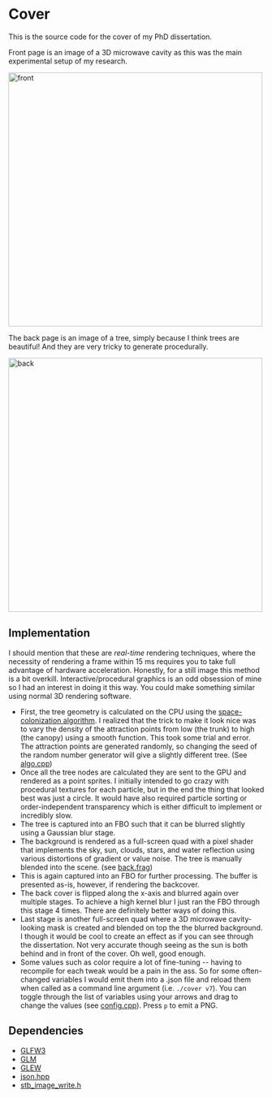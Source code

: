 # Cover

This is the source code for the cover of my PhD dissertation.

Front page is an image of a 3D microwave cavity as this was the main experimental setup of my research.

<img src="data/181122_184324_v8.png" alt="front" width="500"/>

The back page is an image of a tree, simply because I think trees are beautiful! And they are very tricky to generate procedurally.

<img src="data/181122_184318_v8.png" alt="back" width="500"/>

## Implementation

I should mention that these are _real-time_ rendering techniques, where the necessity of rendering a frame within 15 ms requires you to take full advantage of hardware acceleration. Honestly, for a still image this method is a bit overkill. Interactive/procedural graphics is an odd obsession of mine so I had an interest in doing it this way. You could make something similar using normal 3D rendering software. 

- First, the tree geometry is calculated on the CPU using the [space-colonization algorithm](http://algorithmicbotany.org/papers/colonization.egwnp2007.large.pdf). I realized that the trick to make it look nice was to vary the density of the attraction points from low (the trunk) to high (the canopy) using a smooth function. This took some trial and error. The attraction points are generated randomly, so changing the seed of the random number generator will give a slightly different tree. (See [algo.cpp](src/algo.cpp))
- Once all the tree nodes are calculated they are sent to the GPU and rendered as a point sprites. I initially intended to go crazy with procedural textures for each particle, but in the end the thing that looked best was just a circle. It would have also required particle sorting or order-independent transparency which is either difficult to implement or incredibly slow.
- The tree is captured into an FBO such that it can be blurred slightly using a Gaussian blur stage.
- The background is rendered as a full-screen quad with a pixel shader that implements the sky, sun, clouds, stars, and water reflection using various distortions of gradient or value noise. The tree is manually blended into the scene. (see [back.frag](glsl/back.frag))
- This is again captured into an FBO for further processing. The buffer is presented as-is, however, if rendering the backcover.
- The back cover is flipped along the x-axis and blurred again over multiple stages. To achieve a high kernel blur I just ran the FBO through this stage 4 times. There are definitely better ways of doing this.
- Last stage is another full-screen quad where a 3D microwave cavity-looking mask is created and blended on top the the blurred background. I though it would be cool to create an effect as if you can see through the dissertation. Not very accurate though seeing as the sun is both behind and in front of the cover. Oh well, good enough.
- Some values such as color require a lot of fine-tuning -- having to recompile for each tweak would be a pain in the ass. So for some often-changed variables I would emit them into a .json file and reload them when called as a command line argument (i.e. `./cover v7`). You can toggle through the list of variables using your arrows and drag to change the values (see [config.cpp](src/config.cpp)). Press `p` to emit a PNG.

## Dependencies
- [GLFW3](https://github.com/glfw/glfw)
- [GLM](https://github.com/g-truc/glm)
- [GLEW](https://github.com/nigels-com/glew)
- [json.hpp](https://github.com/nlohmann/json)
- [stb_image_write.h](https://github.com/nothings/stb)
